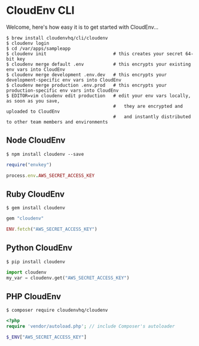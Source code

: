 # CloudEnv CLI

Welcome, here's how easy it is to get started with CloudEnv...

```console
$ brew install cloudenvhq/cli/cloudenv
$ cloudenv login
$ cd /var/apps/sampleapp
$ cloudenv init                         # this creates your secret 64-bit key
$ cloudenv merge default .env           # this encrypts your existing env vars into CloudEnv
$ cloudenv merge development .env.dev   # this encrypts your development-specific env vars into CloudEnv
$ cloudenv merge production .env.prod   # this encrypts your production-specific env vars into CloudEnv
$ EDITOR=vim cloudenv edit production   # edit your env vars locally, as soon as you save,
                                        #   they are encrypted and uploaded to CloudEnv
                                        #   and instantly distributed to other team members and environments
```

## Node CloudEnv

```console
$ npm install cloudenv --save
```

```ruby
require("envkey")

process.env.AWS_SECRET_ACCESS_KEY
```

## Ruby CloudEnv

```console
$ gem install cloudenv
```

```ruby
gem "cloudenv"

ENV.fetch("AWS_SECRET_ACCESS_KEY")
```

## Python CloudEnv

```console
$ pip install cloudenv
```

```python
import cloudenv
my_var = cloudenv.get("AWS_SECRET_ACCESS_KEY")
```

## PHP CloudEnv

```console
$ composer require cloudenvhq/cloudenv
```

```php
<?php
require 'vendor/autoload.php'; // include Composer's autoloader

$_ENV["AWS_SECRET_ACCESS_KEY"]
```
